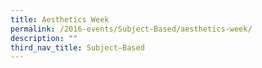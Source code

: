 ```yaml
---
title: Aesthetics Week
permalink: /2016-events/Subject-Based/aesthetics-week/
description: ""
third_nav_title: Subject–Based
---
```


